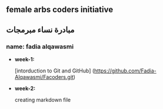 ## female arbs coders initiative
## مبادرة نساء مبرمجات

### name: fadia alqawasmi

 * __week-1:__

    [intorduction to Git and GitHub]
    (https://github.com/Fadia-Alqawasmi/Facoders.git)

* __week-2:__

     creating markdown file
